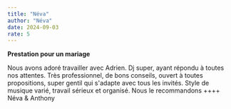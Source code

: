 ```yaml
---
title: "Néva"
author: "Néva"
date: 2024-09-03
rate: 5
---
```


**Prestation pour un mariage**

Nous avons adoré travailler avec Adrien. Dj super, ayant répondu à toutes nos attentes. Très professionnel, de bons conseils, ouvert à toutes propositions, super gentil qui s'adapte avec tous les invités. Style de musique varié, travail sérieux et organisé.
Nous le recommandons ++++
Néva & Anthony

